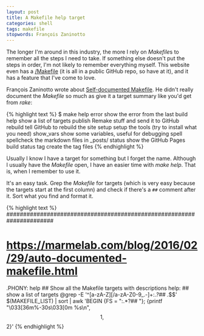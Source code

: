 ```yaml
---
layout: post
title: A Makefile help target
categories: shell
tags: makefile
stopwords: François Zaninotto
---
```


The longer I'm around in this industry, the more I rely on *Makefile*s to remember all the steps I need to take. If something else doesn't put the steps in order, I'm not likely to remember everything myself. This website even has a [/Makefile](https://github.com/briandfoy/briandfoy.github.io/blob/master/Makefile) (it is all in a public GitHub repo, so have at it), and it has a feature that I've come to love.

François Zaninotto wrote about [Self-documented Makefile](https://marmelab.com/blog/2016/02/29/auto-documented-makefile.html). He didn't really document the _Makefile_ so much as give it a target summary like you'd get from *rake*:


{% highlight text %}
$ make help
error               show the error from the last build
help                show a list of targets
publish             Remake stuff and send it to GitHub
rebuild             tell GitHub to rebuild the site
setup               setup the tools (try to install what you need)
show_vars           show some variables, useful for debugging
spell               spellcheck the markdown files in _posts/
status              show the GitHub Pages build status
tag                 create the tag files
{% endhighlight %}

Usually I know I have a target for something but I forget the name. Although I usually have the _Makefile_ open, I have an easier time with *make help*. That is, when I remember to use it.

It's an easy task. Grep the _Makefile_ for targets (which is very easy because the targets start at the first column) and check if there's a `##` comment after it. Sort what you find and format it.

{% highlight text %}
######################################################################
# https://marmelab.com/blog/2016/02/29/auto-documented-makefile.html
.PHONY: help ## Show all the Makefile targets with descriptions
help: ## show a list of targets
	@grep -E '^[a-zA-Z][/a-zA-Z0-9_.-]+:.*?## .*$$' $(MAKEFILE_LIST) | sort | awk 'BEGIN {FS = ":.*?## "}; {printf "\033[36m%-30s\033[0m %s\n", $$1, $$2}'
{% endhighlight %}

